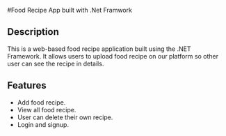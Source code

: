 #Food Recipe App built with .Net Framwork

## Description
This is a web-based food recipe application built using the .NET Framework. It allows users to upload food recipe on our platform so other user can see the recipe in details.

## Features
- Add food recipe.
- View all food recipe.
- User can delete their own recipe.
- Login and signup.
